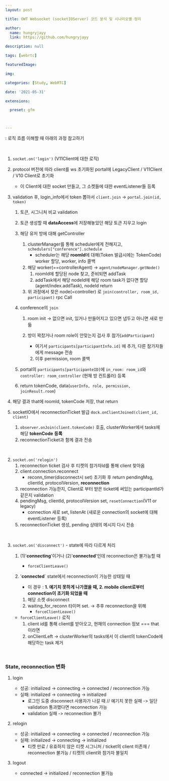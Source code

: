 ```yaml
---
layout: post

title: OWT Websocket (socketIOServer) 코드 분석 및 시나리오별 정리

author: 
  name: hungryjayy
  link: https://github.com/hungryjayy

description: null

tags: [webrtc]

featuredImage: 

img: 

categories: [Study, WebRTC]

date: '2021-05-31'

extensions:

  preset: gfm



---
```


: 로직 흐름 이해할 때 아래의 과정 참고하기

<br>

1. `socket.on('login')` (V11Client에 대한 로직)
2. protocol 버전에 따라 client를 ws 초기화된 portal에 LegacyClient / V11Client / V10 Client로 초기화 
   
   * 이 Client에 대한 socket 만들고, 그 소켓들에 대한 eventListener들 등록
   
3. validation 후, login_info에서 token 뽑아서 `client.join` -> `portal.join(id, token)`

   1. 토큰, 시그니처 비교 validation

   2. 토큰 생성할 때 **dataAccess**에 저장해놓았던 해당 토큰 지우고 login

   3. 해당 유저 방에 대해 getController 

      1. clusterManager를 통해 scheduler에게 전해지고, `schedulers["conference"].schedule`
         * scheduler는 해당 **roomId**에 대해(Token 발급시에는 TokenCode) worker 할당, worker, info 콜백
      2. 해당 worker(==controllerAgent) -> `agent/nodeManager.getNode()`
         1. roomId에 할당된 node 찾고, 준비되면 addTask
         2. addTask에서 해당 nodeId에 해당 room task가 없다면 할당(agent/index.addTask), nodeId return
      3. 위 과정에서 찾은 node(=controller) 로 `join(controller, room_id, participant)` rpc Call

   4. conference의 `join`

      1. room init -> 없으면 init, 있거나 만들어지고 있으면 냅두고 아니면 새로 만듦

      2. 방이 꽉찼거나 room role이 안맞는지 검사 후 참가(`addParticipant`)
         * 여기서 `participants[participantInfo.id]` 에 추가, 다른 참가자들에게 message 전송

         2. 이후 permission, room 콜백

   5. portal의 `participants[participanteID]`에 `in_room: room_id`와 `controller: room_controller` (현재 방 컨트롤러) 등록

   6. return tokenCode, data(`userInfo, role, permission, joinResult.room`)

4. 해당 결과 that에 roomId, tokenCode 저장, that return
   
5. socketIO에서 reconnectionTicket 발급 `dock.onClientJoined(client_id, client)`
   
   1. `observer.onJoin(client.tokenCode)` 호출, clusterWorker에서 tasks에 해당 **tokenCode** **등록**
   5. reconnectionTicket과 함께 결과 전송

<br>

2. `socket.on('relogin')`
   1. reconnection ticket 검사 후 티켓의 참가자Id를 통해 client 찾아옴
   2. client.connection.reconnect
      * reconn_timer(disconnect시 set) 초기화 후 return pendingMsg, clientId, protocolVersion, **reconnection**
   3. reconnection 가능한지, Client로 부터 받은 ticket에 써있는 participantId가 같은지 validation
   4. pendingMsg, clientId,  protocolVersion set, `resetConnection`(V11 or legacy)
      * connection 새로 set, listenAt (새로운 connection의 socket에 대해 eventListener 등록)
   5. reconnectionTicket 생성, pending 상태의 메시지 다시 전송

<br>

3. `socket.on('disconnect')` - state에 따라 다르게 처리

   1. (1)'**connecting**'이거나 (2)'**connected**'인데 reconnection은 불가능할 때
      
      * `forceClientLeave()`
      
   2. '**connected**` state에서 reconnection이 가능한 상태일 때

      * 이 경우 : **1. 예기치 못하게 나가졌을 때, 2. mobile client로부터 connection이 초기화 되었을 때**

      1. 해당 소켓 disconnect
      2. waiting_for_reconn 타이머 set. -> 추후 reconnection을 위해
         * `forceClientLeave()`

   * `forceClientLeave()` 로직
     1. client id를 통해 client를 받아오고, 현재의 connection 정보 === that 이라면
     2. onClientLeft -> clusterWorker의 tasks에서 이 client의 tokenCode에 해당하는 task 제거

<Br>

### State, reconnection 변화

1. login
   * 성공: initialized -> connecting -> connected / reconnection 가능
   * 실패: initialized -> connecting -> initialized
     * 로그인 도중 disconnect 사용자가 나갈 때 // 예기치 못한 실패 -> 일단 validation 통과했다면 reconnection 가능
     * validation 실패 -> reconnection 불가
2. relogin 
   * 성공: initialized -> connecting -> connected / reconnection 가능
   * 실패: initialized -> connecting -> initialized
     * 티켓 만료 / 유효하지 않은 티켓 시그니처 / ticket의 client 미존재 / reconnection 불가능 / 티켓의 client와 참가자 불일치

3. logout
   * connected -> initialized / reconnection 불가능

<br>













